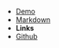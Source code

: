 - [Demo](/)
- [Markdown](markdown)
- **Links**
- [Github](https://github.com/jhildenbiddle/docsify-themeable)
